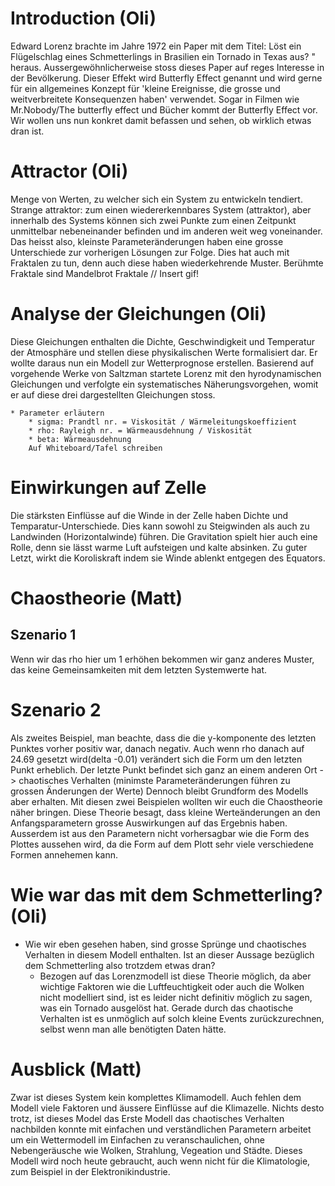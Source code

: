 # Introduction (Oli)
Edward Lorenz brachte im Jahre 1972 ein Paper mit dem Titel: Löst ein Flügelschlag eines Schmetterlings in Brasilien ein Tornado in Texas aus? " heraus. Aussergewöhnlicherweise stoss dieses Paper auf reges Interesse in der Bevölkerung. Dieser Effekt wird Butterfly Effect genannt und wird gerne für ein allgemeines Konzept für 'kleine Ereignisse, die grosse und weitverbreitete Konsequenzen haben' verwendet. Sogar in Filmen wie Mr.Nobody/The butterfly effect und Bücher kommt der Butterfly Effect vor. Wir wollen uns nun konkret damit befassen und sehen, ob wirklich etwas dran ist.

# Attractor (Oli)
Menge von Werten, zu welcher sich ein System zu entwickeln tendiert. 
Strange attraktor: zum einen wiedererkennbares System (attraktor), aber innerhalb des Systems können sich zwei Punkte zum einen Zeitpunkt unmittelbar nebeneinander befinden und im anderen weit weg voneinander. Das heisst also, kleinste Parameteränderungen haben eine grosse Unterschiede zur vorherigen Lösungen zur Folge. Dies hat auch mit Fraktalen zu tun, denn auch diese haben wiederkehrende Muster. Berühmte Fraktale sind Mandelbrot Fraktale // Insert gif!


# Analyse der Gleichungen (Oli)
Diese Gleichungen enthalten die Dichte, Geschwindigkeit und Temperatur der Atmosphäre und stellen diese physikalischen Werte formalisiert dar. Er wollte daraus nun ein Modell zur Wetterprognose erstellen. Basierend auf vorgehende Werke von Saltzman startete Lorenz mit den hyrodynamischen Gleichungen und verfolgte ein systematisches Näherungsvorgehen, womit er auf diese drei dargestellten Gleichungen stoss. 

	* Parameter erläutern
		* sigma: Prandtl nr. = Viskosität / Wärmeleitungskoeffizient
		* rho: Rayleigh nr. = Wärmeausdehnung / Viskosität
		* beta: Wärmeausdehnung
		Auf Whiteboard/Tafel schreiben

# Einwirkungen auf Zelle
Die stärksten Einflüsse auf die Winde in der Zelle haben Dichte und Temparatur-Unterschiede. Dies kann sowohl zu Steigwinden als auch zu Landwinden (Horizontalwinde) führen. Die Gravitation spielt hier auch eine Rolle, denn sie lässt warme Luft aufsteigen und kalte absinken. Zu guter Letzt, wirkt die Koroliskraft indem sie Winde ablenkt entgegen des Equators.

# Chaostheorie (Matt)
## Szenario 1
Wenn wir das rho hier um 1 erhöhen bekommen wir ganz anderes Muster, das keine Gemeinsamkeiten mit dem letzten Systemwerte hat.
# Szenario 2
Als zweites Beispiel, man beachte, dass die die y-komponente des letzten Punktes vorher positiv war, danach negativ. Auch wenn rho danach auf 24.69 gesetzt wird(delta -0.01) verändert sich die Form um den letzten Punkt erheblich. Der letzte Punkt befindet sich ganz an einem anderen Ort -> chaotisches Verhalten (minimste Parameteränderungen führen zu grossen Änderungen der Werte)
Dennoch bleibt Grundform des Modells aber erhalten.
Mit diesen zwei Beispielen wollten wir euch die Chaostheorie näher bringen. Diese Theorie besagt, dass kleine Werteänderungen an den Anfangsparametern grosse Auswirkungen auf das Ergebnis haben. Ausserdem ist aus den Parametern nicht vorhersagbar wie die Form des Plottes aussehen wird, da die Form auf dem Plott sehr viele verschiedene Formen annehemen kann.


# Wie war das mit dem Schmetterling? (Oli)
* Wie wir eben gesehen haben, sind grosse Sprünge und chaotisches Verhalten in diesem Modell enthalten. Ist an dieser Aussage bezüglich dem Schmetterling also trotzdem etwas dran?
	* Bezogen auf das Lorenzmodell ist diese Theorie möglich, da aber wichtige Faktoren wie die Luftfeuchtigkeit oder auch die Wolken nicht modelliert sind, ist es leider nicht definitiv möglich zu sagen, was ein Tornado ausgelöst hat. Gerade durch das chaotische Verhalten ist es unmöglich auf solch kleine Events zurückzurechnen, selbst wenn man alle benötigten Daten hätte.

# Ausblick (Matt)
Zwar ist dieses System kein komplettes Klimamodell. Auch fehlen dem Modell viele Faktoren und äussere Einflüsse auf die Klimazelle.
Nichts desto trotz, ist dieses Model das Erste Modell das chaotisches Verhalten nachbilden konnte mit einfachen und verständlichen Parametern arbeitet um ein Wettermodell im Einfachen zu veranschaulichen, ohne Nebengeräusche wie Wolken, Strahlung, Vegeation und Städte.
Dieses Modell wird noch heute gebraucht, auch wenn nicht für die Klimatologie, zum Beispiel in der Elektronikindustrie.